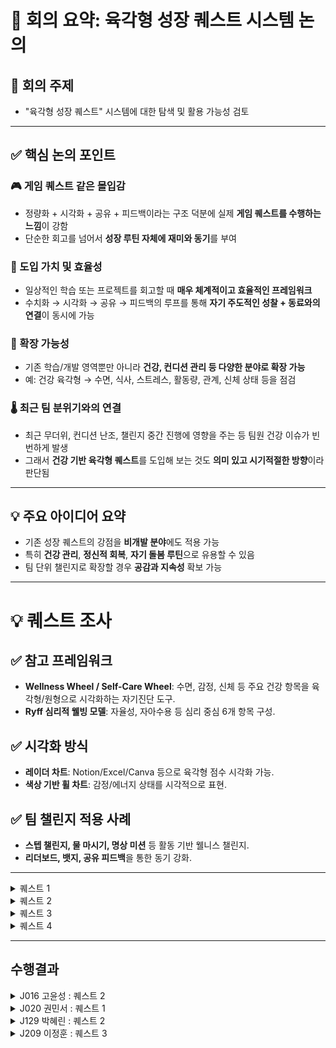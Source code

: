 # 📝 회의 요약: 육각형 성장 퀘스트 시스템 논의

## 📌 회의 주제
- "육각형 성장 퀘스트" 시스템에 대한 탐색 및 활용 가능성 검토

---

## ✅ 핵심 논의 포인트

### 🎮 게임 퀘스트 같은 몰입감
- 정량화 + 시각화 + 공유 + 피드백이라는 구조 덕분에 실제 **게임 퀘스트를 수행하는 느낌**이 강함
- 단순한 회고를 넘어서 **성장 루틴 자체에 재미와 동기**를 부여

### 🧭 도입 가치 및 효율성
- 일상적인 학습 또는 프로젝트를 회고할 때 **매우 체계적이고 효율적인 프레임워크**
- 수치화 → 시각화 → 공유 → 피드백의 루프를 통해 **자기 주도적인 성찰 + 동료와의 연결**이 동시에 가능

### 🧩 확장 가능성
- 기존 학습/개발 영역뿐만 아니라 **건강, 컨디션 관리 등 다양한 분야로 확장 가능**
- 예: 건강 육각형 → 수면, 식사, 스트레스, 활동량, 관계, 신체 상태 등을 점검

### 🌡️ 최근 팀 분위기와의 연결
- 최근 무더위, 컨디션 난조, 챌린지 중간 진행에 영향을 주는 등 팀원 건강 이슈가 빈번하게 발생
- 그래서 **건강 기반 육각형 퀘스트**를 도입해 보는 것도 **의미 있고 시기적절한 방향**이라 판단됨

---

## 💡 주요 아이디어 요약

- 기존 성장 퀘스트의 강점을 **비개발 분야**에도 적용 가능
- 특히 **건강 관리**, **정신적 회복**, **자기 돌봄 루틴**으로 유용할 수 있음
- 팀 단위 챌린지로 확장할 경우 **공감과 지속성** 확보 가능

---

# 💡 퀘스트 조사

## ✅ 참고 프레임워크
- **Wellness Wheel / Self-Care Wheel**: 수면, 감정, 신체 등 주요 건강 항목을 육각형/원형으로 시각화하는 자기진단 도구.
- **Ryff 심리적 웰빙 모델**: 자율성, 자아수용 등 심리 중심 6개 항목 구성.

## ✅ 시각화 방식
- **레이더 차트**: Notion/Excel/Canva 등으로 육각형 점수 시각화 가능.
- **색상 기반 휠 차트**: 감정/에너지 상태를 시각적으로 표현.

## ✅ 팀 챌린지 적용 사례
- **스텝 챌린지, 물 마시기, 명상 미션** 등 활동 기반 웰니스 챌린지.
- **리더보드, 뱃지, 공유 피드백**을 통한 동기 강화.

---

<details>
<summary>퀘스트 1</summary>
  
# 💪 건강 육각형 퀘스트 - Daily Self Check

매일의 컨디션과 건강 습관을 6가지 항목으로 점검하고, 점수화 + 시각화 + 피드백까지 연결하는 자기 돌봄 루틴 템플릿

## 🧩 체크 항목

- 😴 수면: 수면 시간, 질, 규칙성
- 🍽️ 식사: 규칙적인 식사, 영양 균형, 폭식 여부
- 🧘 스트레스 관리: 감정 상태, 스트레스 해소, 휴식
- 🏃 활동량: 운동, 움직임, 신체 활동 여부
- ❤️ 관계/소통: 대인관계, 소통 만족도
- 🧍 신체 컨디션: 두통, 피로, 생리, 통증 등 전반 상태

## ✅ STEP 1. 오늘의 회고

오늘의 컨디션, 습관, 느낀 점을 자유롭게 작성하세요. 아래 항목 중 일부가 드러나야 합니다.

예시:
- 수면은 깊지 않았고 5시간 정도밖에 못 잠. 점심을 거르고 저녁에 폭식함.
- 산책은 했지만 스트레칭은 못 했음.
- 친구와 통화하면서 기분은 좋아졌고, 생리통이 조금 있었다.

## ✅ STEP 2. 현재 컨텍스트

- 수면 시간:
- 업무/학업 강도:
- 생리 주기/신체 특이사항:
- 외부 활동 유무:

## ✅ STEP 3. 점수화

| 항목 | 점수(1~5) | 사유 |
|------|-----------|------|
| 수면 |           |      |
| 식사 |           |      |
| 스트레스 관리 |     |      |
| 활동량 |         |      |
| 관계/소통 |       |      |
| 신체 컨디션 |     |      |

## 🎯 점수 기준표

(각 항목별 1~5점 기준은 생략. 원본 참조.)

## 📈 STEP 4. 육각형 그래프 그리기

손그림 / Notion / Canva / Radar Chart 등 도구 활용

## 📝 STEP 5. 총평 및 루틴 개선 아이디어

- 한줄 총평:
- 내일 실천할 작은 루틴:

## 달성 기준
- 각 step을 성실히 수행
</details>

<details>
<summary>퀘스트 2</summary>
🎯 퀘스트명: 타인의 성장 관찰 퀘스트 – `성장 미러링`

🔍 1. 분석
- 개인의 성장은 오롯이 자기 반성만으로 이루어지지 않는다.
- 동료의 작업 방식, 설계 아이디어, 시간 사용 전략, 회고 등을 관찰하고 거기서 **“나에게 적용할 수 있는 인사이트”**를 도출하는 것도 중요한 성장 방법이다.
- 우리는 종종 **"어? 저건 나도 해봐야겠다"**는 순간에서 가장 빠르게 배운다.
- 이 퀘스트는 타인의 성장 포인트를 거울(mirror) 삼아 자신의 성장을 추적하는 루틴이다.

🎯 2. 목적
- 동료의 성장 루틴을 관찰하여 나만의 성장 전략을 확장
- 비교가 아닌 참조와 전이 학습을 통해 자극과 인사이트 획득
- 관찰 → 추출 → 적용 → 회고의 루틴을 통해 타인 기반 메타 성장 루프 구축

🛠️ 3. 퀘스트 수행 방법
1. 성장 관찰 대상 1명 선택
    - 같은 슬랙 채널, 캠프 동료, Git 활동이 활발한 사람 등
    - `오늘 나에게 좋은 영향을 줄 수 있을 것 같은 사람`을 하루 1명 선정

2. 그 사람의 활동/회고/리드미/코드 기록 중 1~2개를 관찰
    - 예:
        - 리드미에서 설계 접근 방식
        - 슬랙에 올린 질문 중 인상적인 질문
        - 슬랙 회고에서 인상적인 문장
        - readme.md에서 눈에 띈 설계 포인트

3. 인상 깊었던 1~2개 포인트 기록
    - 그 사람의 어떤 역량이 발휘되었는가? (육각형 중 하나 이상 매핑)
    - 나는 왜 그게 인상 깊었는가?
    - 내 성장에 어떻게 연결해볼 수 있을까?

4. `미러링 액션` 1개 선정 & 내일 실천 계획 세우기
    - 예:
        - `나도 커밋 메시지를 더 구체적으로 써보자`
        - `내일 설계안을 먼저 구조도 중심으로 스케치해보자`
        - `하루 회고를 문장 3줄로 슬랙에 남겨보자`

🎯 4. 달성 기준
- 관찰 대상 1명과 관찰 대상 콘텐츠 1개 이상 기록
- 관찰에서 얻은 인사이트를 육각형 항목과 연결
- 내 성장으로 전환한 미러링 액션 1개 이상 작성
- 다음날 적용 여부 회고(간단한 코멘트 형태도 가능)

✨ 5. 기대 효과
- 혼자 성장하는 것이 아닌 팀 기반 상호 성장 루틴 강화
- 단순한 비교를 넘어선 구체적 전이 학습 실천
- 매일 새로운 시야를 얻으며 역량 외연을 넓히는 효과
- `성장한 사람은 주변을 관찰하며 성장한다`는 메타 성장 프레임 체득
</details>

<details>
<summary>퀘스트 3</summary>
🎯 퀘스트명: 사고 리팩토링 퀘스트 – `내 머릿속 디버깅`

🔍 1. 분석
- 개발자는 매일 수많은 판단, 선택, 설계, 디버깅, 학습을 반복한다.
그러나 그 사고의 흐름이 어디서 막혔는지, 왜 시간이 오래 걸렸는지, 무의식적으로 어떤 방식에 의존했는지는 잘 들여다보지 않는다.
- 이 퀘스트는 하루 중 가장 헷갈렸던/막혔던/혼란스러웠던 1순간을 `사고의 흐름`으로 되짚어보며 리팩토링하는 훈련이다.

🎯 2. 목적
- 사고의 병목 구간을 인식하고 효율적인 사고 구조로 개선
- 막혔던 이유를 언어화하며 문제 해결 능력 강화
- 메타인지 기반의 “나만의 실수 패턴”을 발견하여 지속적인 개선 루틴 정착

🛠️ 3. 퀘스트 수행 방법
1. 오늘 가장 헷갈렸던 / 시간 오래 걸렸던 순간 1개 선택
    - 예:
        - 코드 구조가 떠오르지 않았던 순간
        - 오류가 반복되며 문제 원인을 오판했던 상황
        - 기술 개념이 모호해서 자꾸 검색한 상황

2. 그 순간의 사고 흐름을 그대로 복기 (Raw Log)
    - 예:
        - `처음에는 이렇게 될 줄 알았는데, 예상과 달랐고…`
        - `그때 이 선택지를 무시했던 이유는…`
        - `비슷한 걸 전에 했던 기억이 나서 적용했지만 틀렸음`

3. AI에게 질문: `내 사고 과정에서 어디가 비효율적이었을까?`
    -  GPT에게 위 사고 흐름을 입력하고 분석 요청
    -  GPT가 사고의 흐름, 논리의 누락, 무의식적 판단을 분석

4. 사고 리팩토링 노트 작성
    - 잘못된 가정, 생략된 논리, 비효율 루틴 요약
    - 다음에 비슷한 상황이 오면 어떻게 접근할지 전략 작성

🎯 4. 달성 기준
- 오늘 가장 어려웠던 사고 구간 1개 복기
- 사고 흐름을 생성형 AI에게 분석 요청
- 개선 전략 or 다음 접근 방식 작성
- 한줄 회고 작성 (`내가 자주 빠지는 사고 함정은 ___이다`)

✨ 5. 기대 효과
- `디버깅은 코드보다 사고 흐름부터`라는 인식 내재화
- 반복되는 실수나 논리 비약을 빠르게 파악하고 고칠 수 있음
- 자신의 사고 스타일, 편향, 의사결정 습관을 파악 가능
- 혼자서도 깊이 있는 복기와 성장이 가능
</details>

<details>
<summary>퀘스트 4</summary>

# 역량의 인과관계 파악하기

## 📊 1. 분석

- 육각형 차트는 **결과 기반 평가 지표**이지만, **역량 간 인과관계까지 드러내지는 못함**
- 예를 들어, `시간 관리(⏰)`가 낮은 것이 `CS 지식 부족(📘)`으로 인한 것일 수도 있음
- 역량 간 연결성과 **"왜 낮은가?"**, "어디서부터 풀어야 하는가?"를 추적하면 **우선 개선 포인트를 정확히 잡을 수 있음**

---

## 🎯 2. 목적

- **육각형 점수 간의 인과 구조 파악**: 낮은 점수의 근본 원인을 분석
- **성장 루프 설계**: 특정 역량을 높이면 연결된 다른 역량이 함께 좋아지는 구조 찾기
- **학습 전략 강화**: 단순 반복보다 우선순위를 뽑아 더 효율적인 성장 경로 설계

---

## 🛠️ 3. 퀘스트 수행 방법

### 1단계: 기존 육각형 차트 작성 (1~5점 or 10점 기준)

- 예시:
    
    ```
    yaml
    복사편집
    CS Knowledge: 2
    Implementation: 4
    Time Management: 3
    Goal Achievement: 3
    Condition Control: 4
    Design Skills: 3
    
    ```
    

### 2단계: **‘낮은 점수 2개’ 선택 → 원인 분석**

- 예시: `CS Knowledge`, `Goal Achievement`가 낮음
- GPT에게 다음과 같이 질문:
    
    > "아래 점수 기반으로 낮은 항목들의 원인을 분석하고, 다른 항목과의 연관성을 파악해줘."
    > 
- GPT가 **인과 구조 + 피드백** 제공
    
    (ex. "CS 지식 부족이 구현과 시간 관리에 영향을 주고 있음")
    

### 3단계: **‘선행 역량’ 우선 강화 전략 설계**

- 가장 영향력이 큰 선행 역량 1~2개를 선정
- 구체적 실천 전략 수립 (ex. "TIL + 블로그 포스팅", "CS 기반 예제 구현 1일 1개")

### 4단계: **1주 후 변화 기록 + 선순환 확인**

- 같은 방법으로 다시 육각형 점수 작성
- “원인으로 판단했던 역량을 강화했을 때 다른 역량이 얼마나 좋아졌는가?”를 회고

---

## ✅ 4. 달성 기준

- 육각형 점수표 및 낮은 점수 2개 선택
- 원인 분석 및 GPT 피드백 기록
- 선행 역량 우선 강화 전략 수립 및 실행

---

## 📊 1. 분석

- 육각형 차트는 **결과 기반 평가 지표**이지만, **역량 간 인과관계까지 드러내지는 못함**
- 예를 들어, `시간 관리(⏰)`가 낮은 것이 `CS 지식 부족(📘)`으로 인한 것일 수도 있음
- 역량 간 연결성과 **"왜 낮은가?"**, "어디서부터 풀어야 하는가?"를 추적하면 **우선 개선 포인트를 정확히 잡을 수 있음**

---

## 🎯 2. 목적

- **육각형 점수 간의 인과 구조 파악**: 낮은 점수의 근본 원인을 분석
- **성장 루프 설계**: 특정 역량을 높이면 연결된 다른 역량이 함께 좋아지는 구조 찾기
- **학습 전략 강화**: 단순 반복보다 우선순위를 뽑아 더 효율적인 성장 경로 설계

---

## 🛠️ 3. 퀘스트 수행 방법

### 1단계: 기존 육각형 차트 작성 (1~5점 or 10점 기준)

- 예시:
    
    ```
    yaml
    복사편집
    CS Knowledge: 2
    Implementation: 4
    Time Management: 3
    Goal Achievement: 3
    Condition Control: 4
    Design Skills: 3
    
    ```
    

### 2단계: **‘낮은 점수 2개’ 선택 → 원인 분석**

- 예시: `CS Knowledge`, `Goal Achievement`가 낮음
- GPT에게 다음과 같이 질문:
    
    > "아래 점수 기반으로 낮은 항목들의 원인을 분석하고, 다른 항목과의 연관성을 파악해줘."
    > 
- GPT가 **인과 구조 + 피드백** 제공
    
    (ex. "CS 지식 부족이 구현과 시간 관리에 영향을 주고 있음")
    

### 3단계: **‘선행 역량’ 우선 강화 전략 설계**

- 가장 영향력이 큰 선행 역량 1~2개를 선정
- 구체적 실천 전략 수립 (ex. "TIL + 블로그 포스팅", "CS 기반 예제 구현 1일 1개")

### 4단계: **1주 후 변화 기록 + 선순환 확인**

- 같은 방법으로 다시 육각형 점수 작성
- “원인으로 판단했던 역량을 강화했을 때 다른 역량이 얼마나 좋아졌는가?”를 회고

---

## ✅ 4. 달성 기준

- 육각형 점수표 및 낮은 점수 2개 선택
- 원인 분석 및 GPT 피드백 기록
- 선행 역량 우선 강화 전략 수립 및 실행
</details>

---

## **수행결과**

<details>
  <summary>J016 고윤성 : 퀘스트 2</summary>
</details>

<details>
  <summary>J020 권민서 : 퀘스트 1</summary>
  - 고른 이유: 매일 수면 부족이 누적되고 스트레스와 긴장이 높아지면서 밖으로 증상들이 나오기 시작하였다. 따라서 매일의 컨디션과 건강 습관을 점검하고 시각화하면서 앞으로 관리를 어떻게 해야하는지 진단하고 싶다.
</details>

<details>
  <summary>J129 박혜린 : 퀘스트 2</summary>
  계획
  16일차에 슬랙에서 도움이 되는 글을 올려주신 분 선정
  미션 이후에 그 분의 GIST 파악해보면서 배울 점 정리 회고
</details>

<details>
  <summary>J209 이정훈 : 퀘스트 3</summary>
</details>

